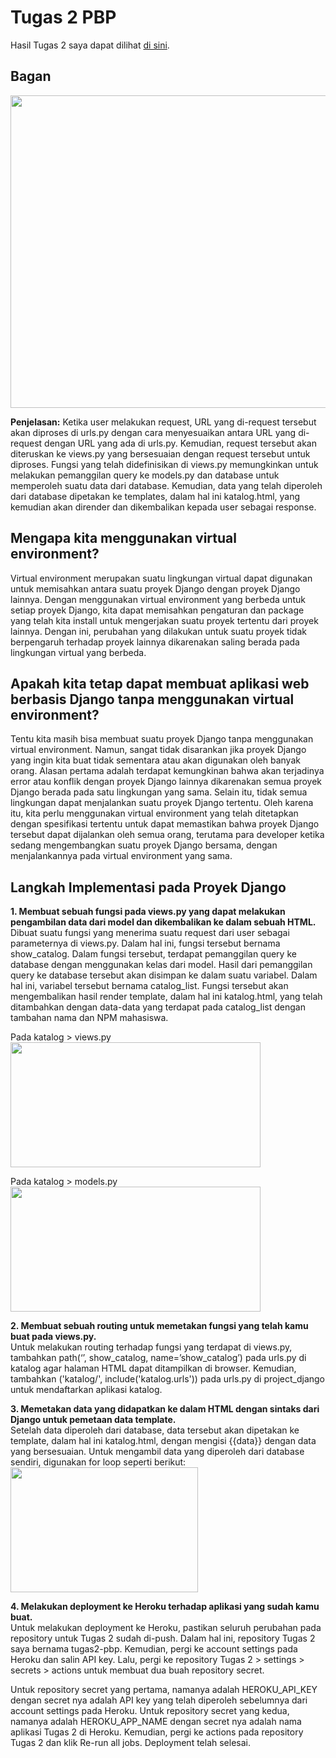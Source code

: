 
# Tugas 2 PBP

Hasil Tugas 2 saya dapat dilihat [di sini](https://jonathan-tugas2.herokuapp.com/katalog/).

## Bagan
<img src="https://user-images.githubusercontent.com/112321270/190301970-4161f4ed-ce77-4ce5-a6be-78e58b090d8c.png" alt="" height="500" width="700" />

**Penjelasan:**
Ketika user melakukan request, URL yang di-request tersebut akan diproses di urls.py dengan cara menyesuaikan antara URL yang di-request dengan URL yang ada di urls.py. Kemudian, request tersebut akan diteruskan ke views.py yang bersesuaian dengan request tersebut untuk diproses. Fungsi yang telah didefinisikan di views.py memungkinkan untuk melakukan pemanggilan query ke models.py dan database untuk memperoleh suatu data dari database. Kemudian, data yang telah diperoleh dari database dipetakan ke templates, dalam hal ini katalog.html, yang kemudian akan dirender dan dikembalikan kepada user sebagai response.

## Mengapa kita menggunakan virtual environment?
Virtual environment merupakan suatu lingkungan virtual dapat digunakan untuk memisahkan antara suatu proyek Django dengan proyek Django lainnya. Dengan menggunakan virtual environment yang berbeda untuk setiap proyek Django, kita dapat memisahkan pengaturan dan package yang telah kita install untuk mengerjakan suatu proyek tertentu dari proyek lainnya. Dengan ini, perubahan yang dilakukan untuk suatu proyek tidak berpengaruh terhadap proyek lainnya dikarenakan saling berada pada lingkungan virtual yang berbeda.

## Apakah kita tetap dapat membuat aplikasi web berbasis Django tanpa menggunakan virtual environment?
Tentu kita masih bisa membuat suatu proyek Django tanpa menggunakan virtual environment. Namun, sangat tidak disarankan jika proyek Django yang ingin kita buat tidak sementara atau akan digunakan oleh banyak orang. Alasan pertama adalah terdapat kemungkinan bahwa akan terjadinya error atau konflik dengan proyek Django lainnya dikarenakan semua proyek Django berada pada satu lingkungan yang sama. Selain itu, tidak semua lingkungan dapat menjalankan suatu proyek Django tertentu. Oleh karena itu, kita perlu menggunakan virtual environment yang telah ditetapkan dengan spesifikasi tertentu untuk dapat memastikan bahwa proyek Django tersebut dapat dijalankan oleh semua orang, terutama para developer ketika sedang mengembangkan suatu proyek Django bersama, dengan menjalankannya pada virtual environment yang sama.

## Langkah Implementasi pada Proyek Django
**1. Membuat sebuah fungsi pada views.py yang dapat melakukan pengambilan data dari model dan dikembalikan ke dalam sebuah HTML.**<br>
Dibuat suatu fungsi yang menerima suatu request dari user sebagai parameternya di views.py. Dalam hal ini, fungsi tersebut bernama show_catalog. Dalam fungsi tersebut, terdapat pemanggilan query ke database dengan menggunakan kelas dari model. Hasil dari pemanggilan query ke database tersebut akan disimpan ke dalam suatu variabel. Dalam hal ini, variabel tersebut bernama catalog_list. Fungsi tersebut akan mengembalikan hasil render template, dalam hal ini katalog.html, yang telah ditambahkan dengan data-data yang terdapat pada catalog_list dengan tambahan nama dan NPM mahasiswa.

Pada katalog > views.py<br>
<img src="https://user-images.githubusercontent.com/112321270/190307545-ca69bb71-1674-40b5-9c44-eb829c9dbab1.png" alt="" height="200" width="400" />

Pada katalog > models.py<br>
<img src="https://user-images.githubusercontent.com/112321270/190307864-86aa2ed1-43e9-4496-a0c6-29bc1b571d29.png" alt="" height="200" width="400" />
    
**2. Membuat sebuah routing untuk memetakan fungsi yang telah kamu buat pada views.py.**<br>
Untuk melakukan routing terhadap fungsi yang terdapat di views.py, tambahkan path(‘’, show_catalog, name=’show_catalog’) pada urls.py di katalog agar halaman HTML dapat ditampilkan di browser. Kemudian, tambahkan ('katalog/', include('katalog.urls')) pada urls.py di project_django untuk mendaftarkan aplikasi katalog. 

**3. Memetakan data yang didapatkan ke dalam HTML dengan sintaks dari Django untuk pemetaan data template.**<br>
Setelah data diperoleh dari database, data tersebut akan dipetakan ke template, dalam hal ini katalog.html, dengan mengisi {{data}} dengan data yang bersesuaian. Untuk mengambil data yang diperoleh dari database sendiri, digunakan for loop seperti berikut:<br>
<img src="https://user-images.githubusercontent.com/112321270/190308015-b333a7d6-f48c-41ab-a611-3aa5b183f8f1.png" alt="" height="200" width="300" />

**4. Melakukan deployment ke Heroku terhadap aplikasi yang sudah kamu buat.**<br>
Untuk melakukan deployment ke Heroku, pastikan seluruh perubahan pada repository untuk Tugas 2 sudah di-push. Dalam hal ini, repository Tugas 2 saya bernama tugas2-pbp. Kemudian, pergi ke account settings pada Heroku dan salin API key. Lalu, pergi ke repository Tugas 2 > settings > secrets > actions untuk membuat dua buah repository secret.

Untuk repository secret yang pertama, namanya adalah HEROKU_API_KEY dengan secret nya adalah API key yang telah diperoleh sebelumnya dari account settings pada Heroku. Untuk repository secret yang kedua, namanya adalah HEROKU_APP_NAME dengan secret nya adalah nama aplikasi Tugas 2 di Heroku. Kemudian, pergi ke actions pada repository Tugas 2 dan klik Re-run all jobs. Deployment telah selesai. 
